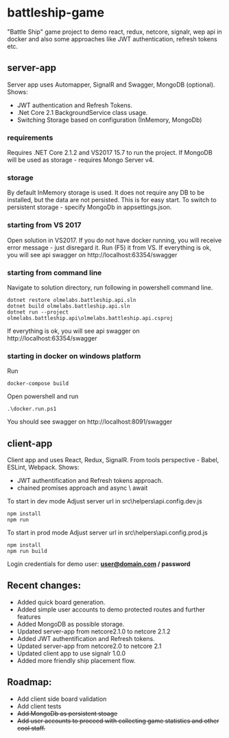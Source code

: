 # battleship-game
"Battle Ship" game project to demo react, redux, netcore, signalr, wep api in docker and also some approaches like JWT authentication, refresh tokens etc.

## server-app
Server app uses Automapper, SignalR and Swagger, MongoDB (optional).
Shows:
 - JWT authentication and Refresh Tokens.
 - .Net Core 2.1 BackgroundService class usage.
 - Switching Storage based on configuration (InMemory, MongoDb)

### requirements
Requires .NET Core 2.1.2 and VS2017 15.7 to run the project. 
If MongoDB will be used as storage - requires Mongo Server v4.

### storage
By default InMemory storage is used. It does not require any DB to be installed, but the data are not persisted.
This is for easy start. To switch to persistent storage - specify MongoDb in appsettings.json.

### starting from VS 2017
Open solution in VS2017. If you do not have docker running, you will receive error message - just disregard it.
Run (F5) it from VS.
If everything is ok, you will see api swagger on http://localhost:63354/swagger

### starting from command line
Navigate to solution directory, run following in powershell command line.
```
dotnet restore olmelabs.battleship.api.sln 
dotnet build olmelabs.battleship.api.sln 
dotnet run --project olmelabs.battleship.api\olmelabs.battleship.api.csproj
```
If everything is ok, you will see api swagger on http://localhost:63354/swagger

### starting in docker on windows platform
Run
```
docker-compose build
```
Open powershell and run  
```
.\docker.run.ps1
```
You should see swagger on http://localhost:8091/swagger

## client-app
Client app and uses React, Redux, SignalR. From tools perspective - Babel, ESLint, Webpack.
Shows:
 - JWT authentification and Refresh tokens approach. 
 - chained promises approach and async \ await

To start in dev mode
Adjust server url in src\helpers\api.config.dev.js 
```
npm install
npm run
```
To start in prod mode
Adjust server url in src\helpers\api.config.prod.js 
```
npm install
npm run build
```
Login credentials for demo user: **user@domain.com / password**
## Recent changes:
 - Added quick board generation.
 - Added simple user accounts to demo protected routes and further features
 - Added MongoDB as possible storage.
 - Updated server-app from netcore2.1.0 to netcore 2.1.2
 - Added JWT authentification and Refresh tokens.
 - Updated server-app from netcore2.0 to netcore 2.1 
 - Updated client app to use signalr 1.0.0
 - Added more friendly ship placement flow.

## Roadmap:
 - Add client side board validation 
 - Add client tests
 - ~~Add MongoDb as persistent stoage~~
 - ~~Add user accounts to proceed with collecting game statistics and other cool staff.~~
